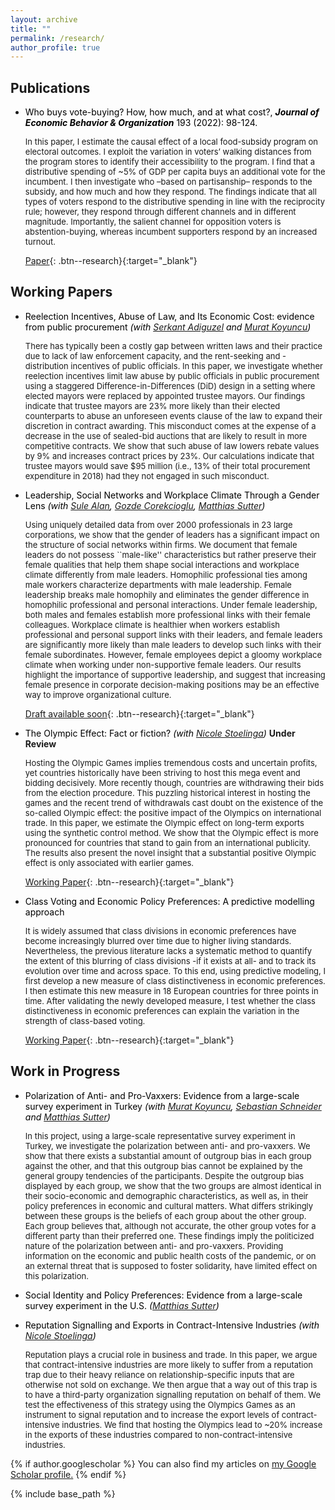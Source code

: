 ```yaml
---
layout: archive
title: ""
permalink: /research/
author_profile: true
---
```


## Publications

* <span style="color:Black"> Who buys vote-buying? How, how much, and at what cost?, <b>*Journal of Economic Behavior & Organization*</b> 193 (2022): 98-124. </span>

	<font size="2.5"> In this paper, I estimate the causal effect of a local food-subsidy program on electoral outcomes. I exploit the variation in voters’ walking distances from the program stores to identify their accessibility to the program. I find that a distributive spending of ~5% of GDP per capita buys an additional vote for the incumbent. I then investigate who –based on partisanship– responds to the subsidy, and how much and how they respond. The findings indicate that all types of voters respond to the distributive spending in line with the reciprocity rule; however, they respond through different channels and in different magnitude. Importantly, the salient channel for opposition voters is abstention-buying, whereas incumbent supporters respond by an increased turnout. </font> 

	[Paper](/files/published_manuscript_JEBO.pdf){: .btn--research}{:target="_blank"}



## Working Papers

* <span style="color:Black"> Reelection Incentives, Abuse of Law, and Its Economic Cost: evidence from public procurement
	*(with [Serkant Adiguzel](https://serkantadiguzel.com/) and [Murat Koyuncu](https://academics.boun.edu.tr/mkoyuncu/))* </span>
	
	<font size="2.5"> There has typically been a costly gap between written laws and their practice due to lack of law enforcement capacity, and the rent-seeking and -distribution incentives of public officials. In this paper, we investigate whether reelection incentives limit law abuse by public officials in public procurement using a staggered Difference-in-Differences (DiD) design in a setting where elected mayors were replaced by appointed trustee mayors. Our findings indicate that trustee mayors are 23% more likely than their elected counterparts to abuse an unforeseen events clause of the law to expand their discretion in contract awarding. This misconduct comes at the expense of a decrease in the use of sealed-bid auctions that are likely to result in more competitive contracts. We show that such abuse of law lowers rebate values by 9% and increases contract prices by 23%. Our calculations indicate that trustee mayors would save $95 million (i.e., 13% of their total procurement expenditure in 2018) had they not engaged in such misconduct. </font> 	
	

* <span style="color:Black"> Leadership, Social Networks and Workplace Climate Through a Gender Lens
	*(with [Sule Alan](https://sulealan.com/), [Gozde Corekcioglu](https://www.gozdecorekcioglu.com), [Matthias Sutter](https://www.coll.mpg.de/matthias-sutter))* </span>
	
	 <font size="2.5">   Using uniquely detailed data from over 2000 professionals in 23 large corporations, we show that the gender of leaders has a significant impact on the structure of social networks within firms. We document that female leaders do not possess ``male-like'' characteristics but rather preserve their female qualities that help them shape social interactions and workplace climate differently from male leaders. Homophilic professional ties among male workers characterize departments with male leadership. Female leadership breaks male homophily and eliminates the gender difference in homophilic professional and personal interactions. Under female leadership, both males and females establish more professional links with their female colleagues. Workplace climate is healthier when workers establish professional and personal support links with their leaders, and female leaders are significantly more likely than male leaders to develop such links with their female subordinates. However, female employees depict a gloomy workplace climate when working under non-supportive female leaders. Our results highlight the importance of supportive leadership, and suggest that increasing female presence in corporate decision-making positions may be an effective way to improve organizational culture. </font> 
	
	[Draft available soon](){: .btn--research}{:target="_blank"}
	
* <span style="color:Black"> The Olympic Effect: Fact or fiction?
	*(with [Nicole Stoelinga](https://www.nicolestoelinga.com/home))* </span> <b>Under Review</b>
	
	<font size="2.5"> Hosting the Olympic Games implies tremendous costs and uncertain profits, yet countries historically have been striving to host this mega event and bidding decisively. More recently though, countries are withdrawing their bids from the election procedure. This puzzling historical interest in hosting the games and the recent trend of withdrawals cast doubt on the existence of the so-called Olympic effect: the positive impact of the Olympics on international trade. In this paper, we estimate the Olympic effect on long-term exports using the synthetic control method. We show that the Olympic effect is more pronounced for countries that stand to gain from an international publicity. The results also present the novel insight that a substantial positive Olympic effect is only associated with earlier games. </font> 	
	
	[Working Paper](/files/The_Olympic_Effect.pdf){: .btn--research}{:target="_blank"}
	
* <span style="color:Black"> Class Voting and Economic Policy Preferences: A predictive modelling approach </span>
	
	<font size="2.5"> It is widely assumed that class divisions in economic preferences have become increasingly blurred over time due to higher living standards. Nevertheless, the previous literature lacks a systematic method to quantify the extent of this blurring of class divisions -if it exists at all- and to track its evolution over time and across space. To this end, using predictive modeling, I first develop a new measure of class distinctiveness in economic preferences. I then estimate this new measure in 18 European countries for three points in time. After validating the newly developed measure, I test whether the class distinctiveness in economic preferences can explain the variation in the strength of class-based voting. </font> 
	
	[Working Paper](/files/Class_voting.pdf){: .btn--research}{:target="_blank"}


## Work in Progress
	

* <span style="color:Black"> Polarization of Anti- and Pro-Vaxxers: Evidence from a large-scale survey experiment in Turkey
	*(with [Murat Koyuncu](https://academics.boun.edu.tr/mkoyuncu/), [Sebastian Schneider](https://sebastianoschneider.com/) and [Matthias Sutter](https://www.coll.mpg.de/matthias-sutter))* </span>
	
	<font size="2.5"> In this project, using a large-scale representative survey experiment in Turkey, we investigate the  polarization between anti- and pro-vaxxers. We show that there exists a substantial amount of outgroup bias in each group against the other, and that this outgroup bias cannot be explained by the general groupy tendencies of the participants. Despite the outgroup bias displayed by each group, we show that the two groups are almost identical in their socio-economic and demographic characteristics, as well as, in their policy preferences in economic and cultural matters. What differs strikingly between these groups is the beliefs of each group about the other group. Each group believes that, although not accurate, the other group votes for a different party than their preferred one. These findings imply the politicized nature of the polarization between anti- and pro-vaxxers. Providing information on the economic and public health costs of the pandemic, or on an external threat that is supposed to foster solidarity, have limited effect on this polarization. </font> 
	
* <span style="color:Black"> Social Identity and Policy Preferences: Evidence from a large-scale survey experiment in the U.S.
	*([Matthias Sutter](https://www.coll.mpg.de/matthias-sutter))* </span>
	
	
	
* <span style="color:Black"> Reputation Signalling and Exports in Contract-Intensive Industries
	*(with [Nicole Stoelinga](https://www.nicolestoelinga.com/home))* </span> 
	
	<font size="2.5"> Reputation plays a crucial role in business and trade. In this paper, we argue that contract-intensive industries are more likely to suffer from a reputation trap due to their heavy reliance on relationship-specific inputs that are otherwise not sold on exchange. We then argue that a way out of this trap is to have a third-party organization signalling reputation on behalf of them. We test the effectiveness of this strategy using the Olympics Games as an instrument to signal reputation and to increase the export levels of contract-intensive industries. We find that hosting the Olympics lead to ~20% increase in the exports of these industries compared to non-contract-intensive industries.  </font> 
	


{% if author.googlescholar %}
  You can also find my articles on <u><a href="{{author.googlescholar}}">my Google Scholar profile</a>.</u>
{% endif %}

{% include base_path %}

<!--- {% for post in site.publications reversed %}
  {% include archive-single.html %}
{% endfor %} --->



